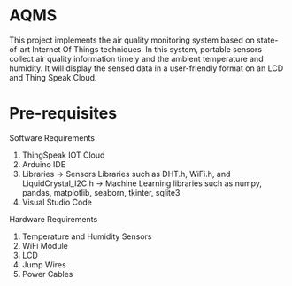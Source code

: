 # AQMS

This project implements the air quality monitoring system based on state-of-art Internet Of Things techniques. In this system, portable sensors collect air quality information timely and the ambient temperature and humidity. It will display the sensed data in a user-friendly format on an LCD and Thing Speak Cloud.

# Pre-requisites 

Software Requirements
  1. ThingSpeak IOT Cloud
  2. Arduino IDE
  3. Libraries
     -> Sensors Libraries such as DHT.h, WiFi.h, and LiquidCrystal_I2C.h
     -> Machine Learning libraries such as numpy, pandas, matplotlib, seaborn, tkinter, sqlite3
  4. Visual Studio Code

Hardware Requirements
  1. Temperature and Humidity Sensors
  2. WiFi Module
  3. LCD
  4. Jump Wires
  5. Power Cables
